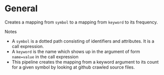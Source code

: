 # General
Creates a mapping from `symbol` to a mapping from `keyword` to its frequency.

Notes
- A `symbol` is a dotted path consisting of identifiers and attributes. It is a call expression.
- A `keyword` is the name which shows up in the argument of form `name=value` in the call expression
- This pipeline creates the mapping from a keyword argument to its count for a given symbol by looking at github crawled source files.